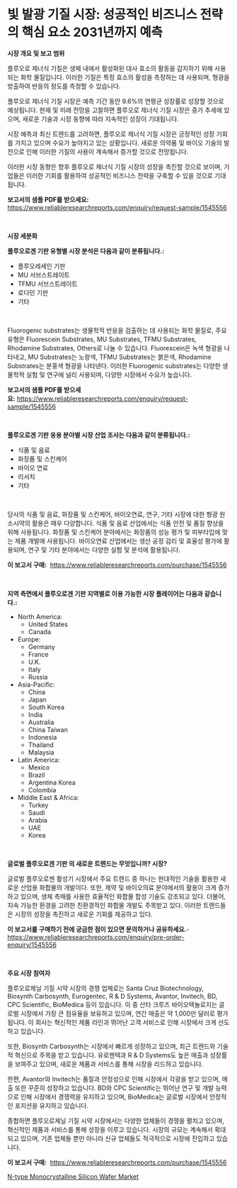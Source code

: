 <p><h1>빛 발광 기질 시장: 성공적인 비즈니스 전략의 핵심 요소 2031년까지 예측</h1></p><p><strong>시장 개요 및 보고 범위</strong></p>
<p><p>플루오로 제너식 기질은 생체 내에서 활성화된 대사 효소의 활동을 감지하기 위해 사용되는 화학 물질입니다. 이러한 기질은 특정 효소의 활성을 측정하는 데 사용되며, 형광을 방출하여 반응의 정도를 측정할 수 있습니다. </p><p>플루오로 제너식 기질 시장은 예측 기간 동안 9.6%의 연평균 성장률로 성장할 것으로 예상됩니다. 현재 및 미래 전망을 고찰하면 플루오로 제너식 기질 시장은 증가 추세에 있으며, 새로운 기술과 시장 동향에 따라 지속적인 성장이 기대됩니다. </p><p>시장 예측과 최신 트렌드를 고려하면, 플루오로 제너식 기질 시장은 긍정적인 성장 기회를 가지고 있으며 수요가 높아지고 있는 상황입니다. 새로운 의약품 및 바이오 기술의 발전으로 인해 이러한 기질의 사용이 계속해서 증가할 것으로 전망됩니다. </p><p>이러한 시장 동향은 향후 플루오로 제너식 기질 시장의 성장을 촉진할 것으로 보이며, 기업들은 이러한 기회를 활용하여 성공적인 비즈니스 전략을 구축할 수 있을 것으로 기대됩니다.</p></p>
<p><strong>보고서의 샘플 PDF를 받으세요:</strong> <a href="https://www.reliableresearchreports.com/enquiry/request-sample/1545556">https://www.reliableresearchreports.com/enquiry/request-sample/1545556</a></p>
<p>&nbsp;</p>
<p><strong>시장 세분화</strong></p>
<p><strong>플루오로겐 기판 유형별 시장 분석은 다음과 같이 분류됩니다.:</strong></p>
<p><ul><li>플루오레세인 기판</li><li>MU 서브스트레이트</li><li>TFMU 서브스트레이트</li><li>로다민 기판</li><li>기타</li></ul></p>
<p>&nbsp;</p>
<p><p>Fluorogenic substrates는 생물학적 반응을 검출하는 데 사용되는 화학 물질로, 주요 유형은 Fluorescein Substrates, MU Substrates, TFMU Substrates, Rhodamine Substrates, Others로 나눌 수 있습니다. Fluorescein은 녹색 형광을 나타내고, MU Substrates는 노랑색, TFMU Substrates는 붉은색, Rhodamine Substrates는 분홍색 형광을 나타낸다. 이러한 Fluorogenic substrates는 다양한 생물학적 실험 및 연구에 널리 사용되며, 다양한 시장에서 수요가 높습니다.</p></p>
<p><strong>보고서의 샘플 PDF를 받으세요:</strong>&nbsp;<a href="https://www.reliableresearchreports.com/enquiry/request-sample/1545556">https://www.reliableresearchreports.com/enquiry/request-sample/1545556</a></p>
<p>&nbsp;</p>
<p><strong> 플루오로겐 기판 응용 분야별 시장 산업 조사는 다음과 같이 분류됩니다.:</strong></p>
<p><ul><li>식품 및 음료</li><li>화장품 및 스킨케어</li><li>바이오 연료</li><li>리서치</li><li>기타</li></ul></p>
<p>&nbsp;</p>
<p><p>당사의 식품 및 음료, 화장품 및 스킨케어, 바이오연료, 연구, 기타 시장에 대한 형광 원소시약의 활용은 매우 다양합니다. 식품 및 음료 산업에서는 식품 안전 및 품질 향상을 위해 사용됩니다. 화장품 및 스킨케어 분야에서는 화장품의 성능 평가 및 피부타입에 맞는 제품 개발에 사용됩니다. 바이오연료 산업에서는 생산 공정 감리 및 효율성 평가에 활용되며, 연구 및 기타 분야에서는 다양한 실험 및 분석에 활용됩니다.</p></p>
<p><strong>이 보고서 구매:</strong>&nbsp; <a href="https://www.reliableresearchreports.com/purchase/1545556">https://www.reliableresearchreports.com/purchase/1545556</a></p>
<p>&nbsp;</p>
<p><strong>지역 측면에서 플루오로겐 기판 지역별로 이용 가능한 시장 플레이어는 다음과 같습니다.:</strong></p>
<p><ul>
    <li>
        North America:
        <ul>
            <li>United States</li>
            <li>Canada</li>
        </ul>
    </li>
    <li>
        Europe:
        <ul>
            <li>Germany</li>
            <li>France</li>
            <li>U.K.</li>
            <li>Italy</li>
            <li>Russia</li>
        </ul>
    </li>
    <li>
        Asia-Pacific:
        <ul>
            <li>China</li>
            <li>Japan</li>
            <li>South Korea</li>
            <li>India</li>
            <li>Australia</li>
            <li>China Taiwan</li>
            <li>Indonesia</li>
            <li>Thailand</li>
            <li>Malaysia</li>
        </ul>
    </li>
    <li>
        Latin America:
        <ul>
            <li>Mexico</li>
            <li>Brazil</li>
            <li>Argentina Korea</li>
            <li>Colombia</li>
        </ul>
    </li>
    <li>
        Middle East & Africa:
        <ul>
            <li>Turkey</li>
            <li>Saudi</li>
            <li>Arabia</li>
            <li>UAE</li>
            <li>Korea</li>
        </ul>
    </li>
    </ul></p>
<p>&nbsp;</p>
<p><strong>글로벌 플루오로겐 기판 의 새로운 트렌드는 무엇입니까? 시장?</strong></p>
<p><p>글로벌 플루오로젠 활성기 시장에서 주요 트렌드 중 하나는 현대적인 기술을 활용한 새로운 산업용 화합물의 개발이다. 또한, 제약 및 바이오의료 분야에서의 활용이 크게 증가하고 있으며, 생체 촉매를 사용한 효율적인 화합물 합성 기술도 강조되고 있다. 더불어, 지속 가능한 환경을 고려한 친환경적인 화합물 개발도 주목받고 있다. 이러한 트렌드들은 시장의 성장을 촉진하고 새로운 기회를 제공하고 있다.</p></p>
<p><strong>이 보고서를 구매하기 전에 궁금한 점이 있으면 문의하거나 공유하세요.</strong>- <a href="https://www.reliableresearchreports.com/enquiry/pre-order-enquiry/1545556">https://www.reliableresearchreports.com/enquiry/pre-order-enquiry/1545556</a></p>
<p>&nbsp;</p>
<p><strong>주요 시장 참여자</strong></p>
<p><p>플루오로제닐 기질 시약 시장의 경쟁 업체로는 Santa Cruz Biotechnology, Biosynth Carbosynth, Eurogentec, R & D Systems, Avantor, Invitech, BD, CPC Scientific, BioMedica 등이 있습니다. 이 중 산타 크루즈 바이오텍놀로지는 글로벌 시장에서 가장 큰 점유율을 보유하고 있으며, 연간 매출은 약 1,000만 달러로 평가됩니다. 이 회사는 혁신적인 제품 라인과 뛰어난 고객 서비스로 인해 시장에서 크게 선도하고 있습니다.</p><p>또한, Biosynth Carbosynth는 시장에서 빠르게 성장하고 있으며, 최근 트렌드와 기술적 혁신으로 주목을 받고 있습니다. 유로젠텍과 R & D Systems도 높은 매출과 성장률을 보여주고 있으며, 새로운 제품과 서비스를 통해 시장을 리드하고 있습니다.</p><p>한편, Avantor와 Invitech는 품질과 안정성으로 인해 시장에서 각광을 받고 있으며, 매출 또한 꾸준히 성장하고 있습니다. BD와 CPC Scientific는 뛰어난 연구 및 개발 능력으로 인해 시장에서 경쟁력을 유지하고 있으며, BioMedica는 글로벌 시장에서 안정적인 포지션을 유지하고 있습니다.</p><p>종합하면 플루오로제닐 기질 시약 시장에서는 다양한 업체들이 경쟁을 펼치고 있으며, 혁신적인 제품과 서비스를 통해 성장을 이루고 있습니다. 시장의 규모는 계속해서 확대되고 있으며, 기존 업체들 뿐만 아니라 신규 업체들도 적극적으로 시장에 진입하고 있습니다.</p></p>
<p><strong>이 보고서 구매:</strong>&nbsp;&nbsp;<a href="https://www.reliableresearchreports.com/purchase/1545556">https://www.reliableresearchreports.com/purchase/1545556</a></p>
<p><p><a href="https://github.com/PeterParrish5/Market-Research-Report-List-4/blob/main/n-type-monocrystalline-silicon-wafer-market.md">N-type Monocrystalline Silicon Wafer Market</a></p></p>
